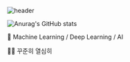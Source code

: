 ![header](https://capsule-render.vercel.app/api?type=cylinder&color=auto&height=200&section=header&text=Welcome&fontSize=70)

![Anurag's GitHub stats](https://github-readme-stats.vercel.app/api?username=JAEHYUN6&hide=contribs,prs)

👀 Machine Learning / Deep Learning / AI

👨‍💻 꾸준히 열심히

<!---
JAEHYUNYUK/JAEHYUNYUK is a ✨ special ✨ repository because its `README.md` (this file) appears on your GitHub profile.
You can click the Preview link to take a look at your changes.
--->
